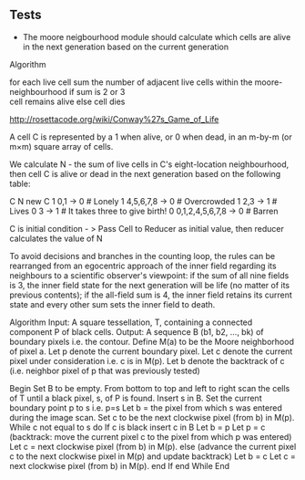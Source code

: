 ## Tests
- The moore neigbourhood module should calculate which cells are alive in the next generation based on the current generation

Algorithm 

for each live cell
    sum the number of adjacent live cells within the moore-neighbourhood
    if sum is 2 or 3  
        cell remains alive
    else
        cell dies

http://rosettacode.org/wiki/Conway%27s_Game_of_Life

A cell   C   is represented by a   1   when alive,   or   0   when dead,   in an   m-by-m   (or m×m)   square array of cells.

We calculate   N   - the sum of live cells in C's   eight-location neighbourhood,   then cell   C   is alive or dead in the next generation based on the following table:

   C   N                 new C
   1   0,1             ->  0  # Lonely
   1   4,5,6,7,8       ->  0  # Overcrowded
   1   2,3             ->  1  # Lives
   0   3               ->  1  # It takes three to give birth!
   0   0,1,2,4,5,6,7,8 ->  0  # Barren

   C is initial condition - > Pass Cell to Reducer as initial value, then reducer calculates the value of N

To avoid decisions and branches in the counting loop, the rules can be rearranged from an egocentric approach of the inner field regarding its neighbours to a scientific observer's viewpoint: if the sum of all nine fields is 3, the inner field state for the next generation will be life (no matter of its previous contents); if the all-field sum is 4, the inner field retains its current state and every other sum sets the inner field to death.


Algorithm
Input: A square tessellation, T, containing a connected component P of black cells.
Output: A sequence B (b1, b2, ..., bk) of boundary pixels i.e. the contour.
Define M(a) to be the Moore neighborhood of pixel a.
Let p denote the current boundary pixel.
Let c denote the current pixel under consideration i.e. c is in M(p).
Let b denote the backtrack of c (i.e. neighbor pixel of p that was previously tested)
 
Begin
  Set B to be empty.
  From bottom to top and left to right scan the cells of T until a black pixel, s, of P is found.
  Insert s in B.
  Set the current boundary point p to s i.e. p=s
  Let b = the pixel from which s was entered during the image scan.
  Set c to be the next clockwise pixel (from b) in M(p).
  While c not equal to s do
    If c is black
      insert c in B
      Let b = p
      Let p = c
      (backtrack: move the current pixel c to the pixel from which p was entered)
      Let c = next clockwise pixel (from b) in M(p).
    else
      (advance the current pixel c to the next clockwise pixel in M(p) and update backtrack)
      Let b = c
      Let c = next clockwise pixel (from b) in M(p).
    end If
  end While
End
